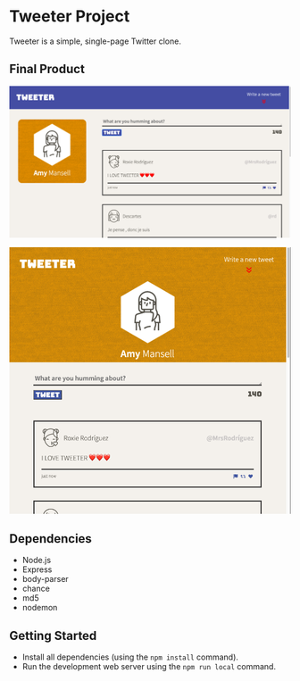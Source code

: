 # Tweeter Project

Tweeter is a simple, single-page Twitter clone.


## Final Product

!["Desktop Display Version"](docs/Desktop.png)

!["Mobile Display Version"](docs/Mobile.png)

## Dependencies

- Node.js
- Express
- body-parser 
- chance 
- md5
- nodemon


## Getting Started

- Install all dependencies (using the `npm install` command).
- Run the development web server using the `npm run local` command.